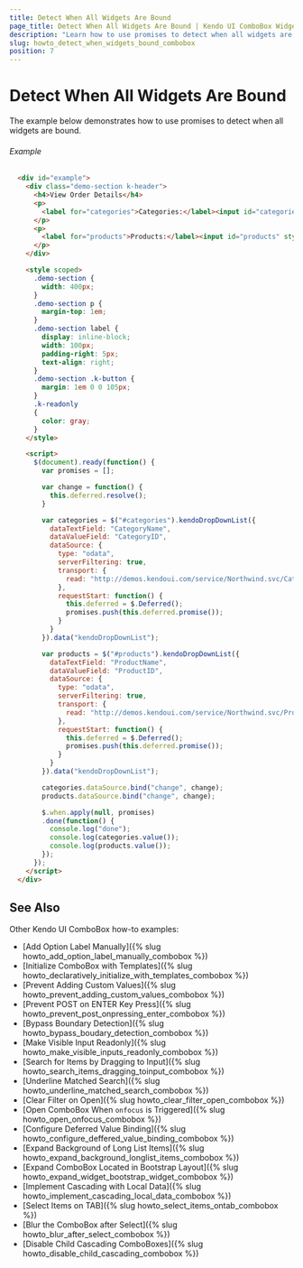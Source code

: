 ```yaml
---
title: Detect When All Widgets Are Bound
page_title: Detect When All Widgets Are Bound | Kendo UI ComboBox Widget
description: "Learn how to use promises to detect when all widgets are bound in Kendo UI ComboBox."
slug: howto_detect_when_widgets_bound_combobox
position: 7
---
```


# Detect When All Widgets Are Bound

The example below demonstrates how to use promises to detect when all widgets are bound.

###### Example

```html
  <div id="example">
    <div class="demo-section k-header">
      <h4>View Order Details</h4>
      <p>
        <label for="categories">Categories:</label><input id="categories" style="width: 270px" value="1"/>
      </p>
      <p>
        <label for="products">Products:</label><input id="products" style="width: 270px" />
      </p>
    </div>

    <style scoped>
      .demo-section {
        width: 400px;
      }
      .demo-section p {
        margin-top: 1em;
      }
      .demo-section label {
        display: inline-block;
        width: 100px;
        padding-right: 5px;
        text-align: right;
      }
      .demo-section .k-button {
        margin: 1em 0 0 105px;
      }
      .k-readonly
      {
        color: gray;
      }
    </style>

    <script>
      $(document).ready(function() {
        var promises = [];

        var change = function() {
          this.deferred.resolve();   
        }

        var categories = $("#categories").kendoDropDownList({
          dataTextField: "CategoryName",
          dataValueField: "CategoryID",
          dataSource: {
            type: "odata",
            serverFiltering: true,
            transport: {
              read: "http://demos.kendoui.com/service/Northwind.svc/Categories"
            },
            requestStart: function() {
              this.deferred = $.Deferred();
              promises.push(this.deferred.promise());
            }
          }
        }).data("kendoDropDownList");

        var products = $("#products").kendoDropDownList({
          dataTextField: "ProductName",
          dataValueField: "ProductID",
          dataSource: {
            type: "odata",
            serverFiltering: true,
            transport: {
              read: "http://demos.kendoui.com/service/Northwind.svc/Products"
            },
            requestStart: function() {
              this.deferred = $.Deferred();
              promises.push(this.deferred.promise());
            }
          }
        }).data("kendoDropDownList");

        categories.dataSource.bind("change", change);
        products.dataSource.bind("change", change);

        $.when.apply(null, promises)
        .done(function() {
          console.log("done");
          console.log(categories.value());
          console.log(products.value());
        });
      });
    </script>
  </div>
```

## See Also

Other Kendo UI ComboBox how-to examples:

* [Add Option Label Manually]({% slug howto_add_option_label_manually_combobox %})
* [Initialize ComboBox with Templates]({% slug howto_declaratively_initialize_with_templates_combobox %})
* [Prevent Adding Custom Values]({% slug howto_prevent_adding_custom_values_combobox %})
* [Prevent POST on ENTER Key Press]({% slug howto_prevent_post_onpressing_enter_combobox %})
* [Bypass Boundary Detection]({% slug howto_bypass_boudary_detection_combobox %})
* [Make Visible Input Readonly]({% slug howto_make_visible_inputs_readonly_combobox %})
* [Search for Items by Dragging to Input]({% slug howto_search_items_dragging_toinput_combobox %})
* [Underline Matched Search]({% slug howto_underline_matched_search_combobox %})
* [Clear Filter on Open]({% slug howto_clear_filter_open_combobox %})
* [Open ComboBox When `onfocus` is Triggered]({% slug howto_open_onfocus_combobox %})
* [Configure Deferred Value Binding]({% slug howto_configure_deffered_value_binding_combobox %})
* [Expand Background of Long List Items]({% slug howto_expand_background_longlist_items_combobox %})
* [Expand ComboBox Located in Bootstrap Layout]({% slug howto_expand_widget_bootstrap_widget_combobox %})
* [Implement Cascading with Local Data]({% slug howto_implement_cascading_local_data_combobox %})
* [Select Items on TAB]({% slug howto_select_items_ontab_combobox %})
* [Blur the ComboBox after Select]({% slug howto_blur_after_select_combobox %})
* [Disable Child Cascading ComboBoxes]({% slug howto_disable_child_cascading_combobox %})